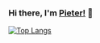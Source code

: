 ### Hi there, I'm [Pieter!](https://pieterherman.dev) 👋

 [![Top Langs](https://github-readme-stats.vercel.app/api/top-langs/?username=pieterherman-dev&layout=compact)](https://github.com/anuraghazra/github-readme-stats)
 


<!--
**pieterherman-dev/pieterherman-dev** is a ✨ _special_ ✨ repository because its `README.md` (this file) appears on your GitHub profile.

 
- 🔭 I’m currently working on ...
- 🌱 I’m currently learning ...
- 👯 I’m looking to collaborate on ...
- 🤔 I’m looking for help with ...
- 💬 Ask me about ...
- 📫 How to reach me: ...
- 😄 Pronouns: ...
- ⚡ Fun fact: ...
-->
